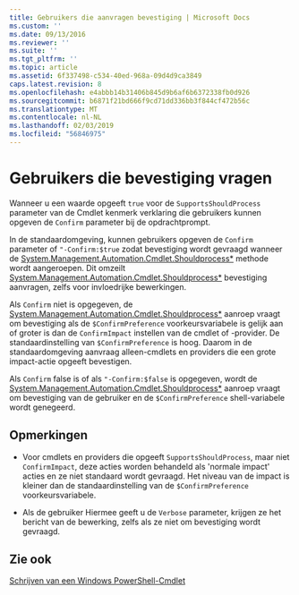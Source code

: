 ```yaml
---
title: Gebruikers die aanvragen bevestiging | Microsoft Docs
ms.custom: ''
ms.date: 09/13/2016
ms.reviewer: ''
ms.suite: ''
ms.tgt_pltfrm: ''
ms.topic: article
ms.assetid: 6f337498-c534-40ed-968a-09d4d9ca3849
caps.latest.revision: 8
ms.openlocfilehash: e4abbb14b31406b845d9b6af6b6372338fb0d926
ms.sourcegitcommit: b6871f21bd666f9cd71dd336bb3f844cf472b56c
ms.translationtype: MT
ms.contentlocale: nl-NL
ms.lasthandoff: 02/03/2019
ms.locfileid: "56846975"
---
```

# <a name="users-requesting-confirmation"></a>Gebruikers die bevestiging vragen

Wanneer u een waarde opgeeft `true` voor de `SupportsShouldProcess` parameter van de Cmdlet kenmerk verklaring die gebruikers kunnen opgeven de `Confirm` parameter bij de opdrachtprompt.

In de standaardomgeving, kunnen gebruikers opgeven de `Confirm` parameter of `"-Confirm:$true` zodat bevestiging wordt gevraagd wanneer de [System.Management.Automation.Cmdlet.Shouldprocess*](/dotnet/api/System.Management.Automation.Cmdlet.ShouldProcess) methode wordt aangeroepen. Dit omzeilt [System.Management.Automation.Cmdlet.Shouldprocess*](/dotnet/api/System.Management.Automation.Cmdlet.ShouldProcess) bevestiging aanvragen, zelfs voor invloedrijke bewerkingen.

Als `Confirm` niet is opgegeven, de [System.Management.Automation.Cmdlet.Shouldprocess*](/dotnet/api/System.Management.Automation.Cmdlet.ShouldProcess) aanroep vraagt om bevestiging als de `$ConfirmPreference` voorkeursvariabele is gelijk aan of groter is dan de `ConfirmImpact` instellen van de cmdlet of -provider. De standaardinstelling van `$ConfirmPreference` is hoog. Daarom in de standaardomgeving aanvraag alleen-cmdlets en providers die een grote impact-actie opgeeft bevestigen.

Als `Confirm` false is of als `"-Confirm:$false` is opgegeven, wordt de [System.Management.Automation.Cmdlet.Shouldprocess*](/dotnet/api/System.Management.Automation.Cmdlet.ShouldProcess) aanroep vraagt om bevestiging van de gebruiker en de `$ConfirmPreference` shell-variabele wordt genegeerd.

## <a name="remarks"></a>Opmerkingen

- Voor cmdlets en providers die opgeeft `SupportsShouldProcess`, maar niet `ConfirmImpact`, deze acties worden behandeld als 'normale impact' acties en ze niet standaard wordt gevraagd. Het niveau van de impact is kleiner dan de standaardinstelling van de `$ConfirmPreference` voorkeursvariabele.

- Als de gebruiker Hiermee geeft u de `Verbose` parameter, krijgen ze het bericht van de bewerking, zelfs als ze niet om bevestiging wordt gevraagd.

## <a name="see-also"></a>Zie ook

[Schrijven van een Windows PowerShell-Cmdlet](./writing-a-windows-powershell-cmdlet.md)
